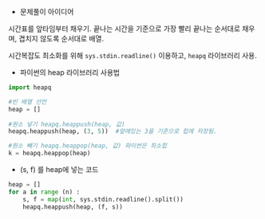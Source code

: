 - 문제풀이 아이디어

시간표를 앞타임부터 채우기. 끝나는 시간을 기준으로 가장 빨리 끝나는 순서대로 채우며, 겹치지 않도록 순서대로 배열. <br>

시간복잡도 최소화를 위해 `sys.stdin.readline()` 이용하고, `heapq` 라이브러리 사용.

- 파이썬의 heap 라이브러리 사용법

```python
import heapq

#빈 배열 선언
heap = [] 
 
#원소 넣기 heapq.heappush(heap, 값)
heapq.heappush(heap, (3, 5))  #앞에있는 3을 기준으로 힙에 저장됨.

#원소 빼기 heapq.heappop(heap, 값) 파이썬은 최소힙
k = heapq.heappop(heap)
```

- (s, f) 를 heap에 넣는 코드

```python
heap = []
for a in range (n) : 
	s, f = map(int, sys.stdin.readline().split())
	heapq.heappush(heap, (f, s))
```
